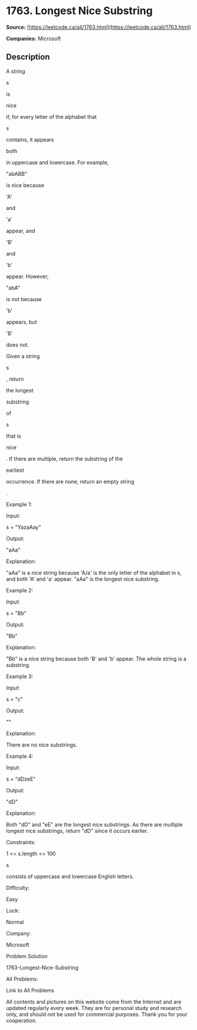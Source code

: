 # 1763. Longest Nice Substring

**Source:** [https://leetcode.ca/all/1763.html](https://leetcode.ca/all/1763.html)

**Companies:** Microsoft

## Description

A string

s

is

nice

if, for every letter of the alphabet that

s

contains, it appears

both

in uppercase and lowercase. For example,

"abABB"

is nice because

'A'

and

'a'

appear, and

'B'

and

'b'

appear. However,

"abA"

is not because

'b'

appears, but

'B'

does not.

Given a string

s

, return

the longest

substring

of

s

that is

nice

. If there are multiple, return the substring of the

earliest

occurrence. If there are none, return an empty string

.

Example 1:

Input:

s = "YazaAay"

Output:

"aAa"

Explanation:

"aAa" is a nice string because 'A/a' is the only letter of the alphabet in s, and both 'A' and 'a' appear.
"aAa" is the longest nice substring.

Example 2:

Input:

s = "Bb"

Output:

"Bb"

Explanation:

"Bb" is a nice string because both 'B' and 'b' appear. The whole string is a substring.

Example 3:

Input:

s = "c"

Output:

""

Explanation:

There are no nice substrings.

Example 4:

Input:

s = "dDzeE"

Output:

"dD"

Explanation:

Both "dD" and "eE" are the longest nice substrings.
As there are multiple longest nice substrings, return "dD" since it occurs earlier.

Constraints:

1 <= s.length <= 100

s

consists of uppercase and lowercase English letters.

Difficulty:

Easy

Lock:

Normal

Company:

Microsoft

Problem Solution

1763-Longest-Nice-Substring

All Problems:

Link to All Problems

All contents and pictures on this website come from the Internet and are updated regularly every week. They are for personal study and research only, and should not be used for commercial purposes. Thank you for your cooperation.

